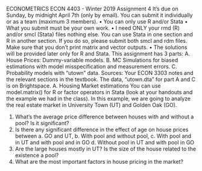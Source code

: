 ECONOMETRICS
ECON 4403 - Winter 2019
Assignment 4
It’s due on Sunday, by midnight April 7th (only by email). You can submit it individually
or as a team (maximum 3 members).
• You can only use R and/or Stata
• What you submit must be your own work.
• I need ONLY your rmd (R) and/or smcl (Stata) files nothing else. You can use
Stata in one section and R in another section. If you do so, please submit both
smcl and rdm files. Make sure that you don’t print matrix and vector outputs.
• The solutions will be provided later only for R and Stata.
This assignment has 3 parts:
A. House Prices: Dummy-variable models.
B. MC Simulations for biased estimations with model misspecification and measurement errors.
C. Probability models with “utown” data.
Sources: Your ECON 3303 notes and the relevant sections in the textbook. The data,
“utown.dta” for part A and C is on Brightspace.
A. Housing Market estimations
You can use model.matrix() for R or factor operators in Stata (look at your handouts
and the example we had in the class). In this example, we are going to analyze the real
estate market in University Town (UT) and Golden Oak (GO).
1. What’s the average price difference between houses with and without a pool? Is it
significant?
2. Is there any significant difference in the effect of age on house prices between
a. GO and UT,
b. With pool and without pool,
c. With pool and in UT and with pool and in GO
d. Without pool in UT and with pool in GO
3. Are the large houses mostly in UT? Is the size of the house related to the existence a pool?
4. What are the most important factors in house pricing in the market?

